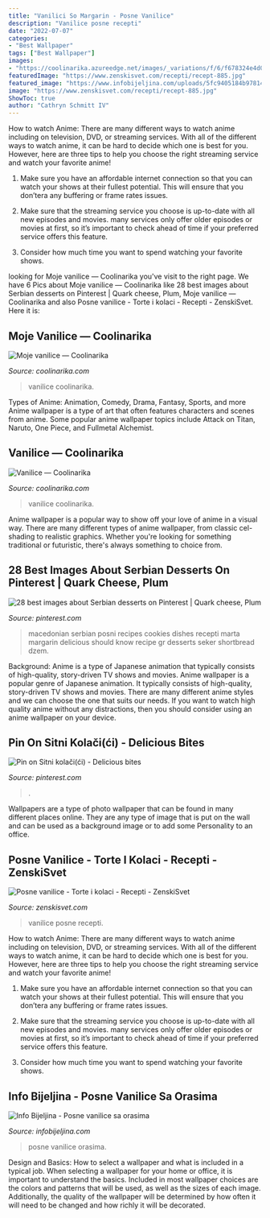 ```yaml
---
title: "Vanilici So Margarin - Posne Vanilice"
description: "Vanilice posne recepti"
date: "2022-07-07"
categories:
- "Best Wallpaper"
tags: ["Best Wallpaper"]
images:
- "https://coolinarika.azureedge.net/images/_variations/f/6/f678324e4d0f233788384e5e5c72131f_view_l.jpg?v=11"
featuredImage: "https://www.zenskisvet.com/recepti/recept-885.jpg"
featured_image: "https://www.infobijeljina.com/uploads/5fc9405184b97814158637.png"
image: "https://www.zenskisvet.com/recepti/recept-885.jpg"
ShowToc: true
author: "Cathryn Schmitt IV"
---
```



How to watch Anime: There are many different ways to watch anime including on television, DVD, or streaming services.
With all of the different ways to watch anime, it can be hard to decide which one is best for you. However, here are three tips to help you choose the right streaming service and watch your favorite anime!
1. Make sure you have an affordable internet connection so that you can watch your shows at their fullest potential. This will ensure that you don’tera any buffering or frame rates issues.

2. Make sure that the streaming service you choose is up-to-date with all new episodes and movies. many services only offer older episodes or movies at first, so it’s important to check ahead of time if your preferred service offers this feature.

3. Consider how much time you want to spend watching your favorite shows.

	

		
looking for Moje vanilice — Coolinarika you've visit to the right page. We have 6 Pics about Moje vanilice — Coolinarika like 28 best images about Serbian desserts on Pinterest | Quark cheese, Plum, Moje vanilice — Coolinarika and also Posne vanilice - Torte i kolaci - Recepti - ZenskiSvet. Here it is:
		
    
## Moje Vanilice — Coolinarika

<img loading=lazy src="https://coolinarika.azureedge.net/images/_variations/f/6/f678324e4d0f233788384e5e5c72131f_view_l.jpg?v=11" onerror="this.onerror=null;this.src='https://tse4.mm.bing.net/th?id=OIP.WFJnNLnl7MctiXqzm0OsVwHaFj&amp;pid=15.1';" alt="Moje vanilice — Coolinarika">

_Source: coolinarika.com_

>vanilice coolinarika. 

	

Types of Anime: Animation, Comedy, Drama, Fantasy, Sports, and more
Anime wallpaper is a type of art that often features characters and scenes from anime. Some popular anime wallpaper topics include Attack on Titan, Naruto, One Piece, and Fullmetal Alchemist.

    
## Vanilice — Coolinarika

<img loading=lazy src="https://coolinarika.azureedge.net/images/_variations/1/2/1239c8f0b0e82f5a054e29e56870745c_view_l.jpg?v=1" onerror="this.onerror=null;this.src='https://tse2.mm.bing.net/th?id=OIP.J-EuSIAyf7pgTvZjD8QSlgHaFj&amp;pid=15.1';" alt="Vanilice — Coolinarika">

_Source: coolinarika.com_

>vanilice coolinarika. 

	

Anime wallpaper is a popular way to show off your love of anime in a visual way. There are many different types of anime wallpaper, from classic cel-shading to realistic graphics. Whether you're looking for something traditional or futuristic, there's always something to choice from.

    
## 28 Best Images About Serbian Desserts On Pinterest | Quark Cheese, Plum

<img loading=lazy src="https://s-media-cache-ak0.pinimg.com/736x/e3/f7/cf/e3f7cfc1a0a66b1fdea178261ce44cc7.jpg" onerror="this.onerror=null;this.src='https://tse1.mm.bing.net/th?id=OIP.Ct9z3UmMM3c3F_g2q23N-wHaFj&amp;pid=15.1';" alt="28 best images about Serbian desserts on Pinterest | Quark cheese, Plum">

_Source: pinterest.com_

>macedonian serbian posni recipes cookies dishes recepti marta margarin delicious should know recipe gr desserts seker shortbread dzem. 

	

Background: Anime is a type of Japanese animation that typically consists of high-quality, story-driven TV shows and movies.
Anime wallpaper is a popular genre of Japanese animation. It typically consists of high-quality, story-driven TV shows and movies. There are many different anime styles and we can choose the one that suits our needs. If you want to watch high quality anime without any distractions, then you should consider using an anime wallpaper on your device.

    
## Pin On Sitni Kolači(ći) - Delicious Bites

<img loading=lazy src="https://i.pinimg.com/originals/3b/b7/af/3bb7af863ee3f81a13d2b994c3bd0526.jpg" onerror="this.onerror=null;this.src='https://tse1.mm.bing.net/th?id=OIP.aj3QFyTvgLO7GBJ_tY_sfAHaFd&amp;pid=15.1';" alt="Pin on Sitni kolači(ći) - Delicious bites">

_Source: pinterest.com_

>. 

	



Wallpapers are a type of photo wallpaper that can be found in many different places online. They are any type of image that is put on the wall and can be used as a background image or to add some Personality to an office.

    
## Posne Vanilice - Torte I Kolaci - Recepti - ZenskiSvet

<img loading=lazy src="https://www.zenskisvet.com/recepti/recept-885.jpg" onerror="this.onerror=null;this.src='https://tse4.mm.bing.net/th?id=OIP.pqykU1g_LZ1MzumCZ9Zi0gAAAA&amp;pid=15.1';" alt="Posne vanilice - Torte i kolaci - Recepti - ZenskiSvet">

_Source: zenskisvet.com_

>vanilice posne recepti. 

	

How to watch Anime: There are many different ways to watch anime including on television, DVD, or streaming services.
With all of the different ways to watch anime, it can be hard to decide which one is best for you. However, here are three tips to help you choose the right streaming service and watch your favorite anime!
1. Make sure you have an affordable internet connection so that you can watch your shows at their fullest potential. This will ensure that you don’tera any buffering or frame rates issues.

2. Make sure that the streaming service you choose is up-to-date with all new episodes and movies. many services only offer older episodes or movies at first, so it’s important to check ahead of time if your preferred service offers this feature.

3. Consider how much time you want to spend watching your favorite shows.

    
## Info Bijeljina - Posne Vanilice Sa Orasima

<img loading=lazy src="https://www.infobijeljina.com/uploads/5fc9405184b97814158637.png" onerror="this.onerror=null;this.src='https://tse1.mm.bing.net/th?id=OIP.UtcVUEnfZiFG-epJS6qjNwHaEM&amp;pid=15.1';" alt="Info Bijeljina - Posne vanilice sa orasima">

_Source: infobijeljina.com_

>posne vanilice orasima. 

	

Design and Basics: How to select a wallpaper and what is included in a typical job.
When selecting a wallpaper for your home or office, it is important to understand the basics. Included in most wallpaper choices are the colors and patterns that will be used, as well as the sizes of each image. Additionally, the quality of the wallpaper will be determined by how often it will need to be changed and how richly it will be decorated.

